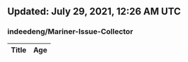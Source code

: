 ## Updated: July 29, 2021, 12:26 AM UTC


### indeedeng/Mariner-Issue-Collector
|**Title**|**Age**|
|:----|:----|